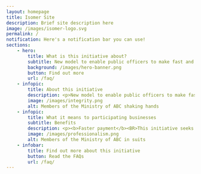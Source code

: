 ```yaml
---
layout: homepage
title: Isomer Site
description: Brief site description here
image: /images/isomer-logo.svg
permalink: /
notification: Here's a notification bar you can use!
sections:
    - hero:
        title: What is this initiative about?
        subtitle: New model to enable public officers to make fast and seamless purchases off e-commerce sites through establishing corporate arrangements with businesses.<BR>To facilitate this initiative, an intermediate interface ('middleware') has been developed to connect Government's cororate systems with e-commerce sites.
        background: /images/hero-banner.png
        button: Find out more
        url: /faq/
    - infopic:
        title: About this initiative
        description: <p>New model to enable public officers to make fast and seamless purchases off e-commerce sites through establishing corporate arrangements with businesses.</p><br><p>To facilitate this initiative, an intermediate interface ('middleware') has been developed to connect Government's cororate systems with e-commerce sites.</p>
        image: /images/integrity.png
        alt: Members of the Ministry of ABC shaking hands
    - infopic:
        title: What it means to participating businesses
        subtitle: Benefits
        description: <p><b>Faster payment</b><BR>This initiative seeks to reduce manual processing work across the procure to pay process (e.g. manual reconciliation and manual submission of invoices), and thereby enabling faster payments to our suppliers.</p><BR><p><b>SME digitalisation</b><BR>Through this initiative, businesses (such as SMEs) can start to bring your businesses online and digitalise your processes from order to invoice to payment, and improve productivity.</p><BR><p><b>New opportunities</b><BR>Beyond demand from Government agencies, SMEs are able to gain access to an additional channel to supply to buyers beyond Singapore's shores in the e-commerce space.</p>
        image: /images/professionalism.png
        alt: Members of the Ministry of ABC in suits
    - infobar:
        title: Find out more about this initiative
        button: Read the FAQs
        url: /faq/
---
```


